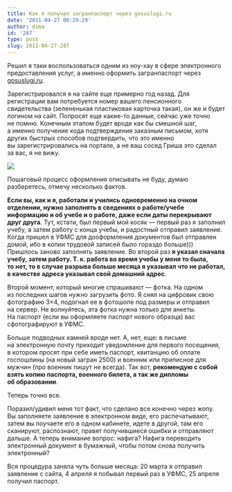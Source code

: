 ```yaml
---
title: Как я получал загранпаспорт через gosuslugi.ru
date: '2011-04-27 00:29:29'
author: dima
id: '287'
type: post
slug: 2011-04-27-287
---
```


Решил я таки воспользоваться одним из ноу-хау в сфере электронного предоставления услуг, а именно оформить загранпаспорт через [gosuslugi.ru](http://gosuslugi.ru "http://gosuslugi.ru").

Зарегистрировался я на сайте еще примерно год назад. Для регистрации вам потребуется номер вашего пенсионного свидетельства (зелененькая пластиковая карточка такая), он же и будет логином на сайт. Попросят еще какие-то данные, сейчас уже точно не помню. Конечным этапом будет вроде как бы смешной шаг, а именно получение кода подтверждения заказным письмом, хотя других быстрых способов подтвердить, что это именно вы зарегистрировались на портале, а не ваш сосед Гриша это сделал за вас, я не вижу.

![](/uploads/_bl/2/28386447.jpg)

Пошаговый процесс оформления описывать не буду, думаю разберетесь, отмечу несколько фактов.

**Если вы, как и я, работали и учились одновременно на очном отделении, нужно заполнять в сведениях о работе/учебе информацию и об учебе и о работе, даже если даты перекрывают друг друга**. Тут, кстати, был первый мой косяк — первый раз я заполнил учебу, а затем работу с конца учебы, и радостный отправил заявление. Когда пришел в УФМС для дооформления документов был отправлен домой, ибо в копии трудовой записей было гораздо больше)))  
Пришлось заново заполнять заявление. Во второй раз **я указал сначала учебу, затем работу. Т. к. работа во время учебы у меня то была, то нет, то в случае разрыва больше месяца я указывал что не работал, в качестве адреса указывал свой домашний адрес**.

Второй момент, который многие спрашивают — фотка. На одном из последних шагов нужно загрузить фото. Я снял на цифровик свою фотографию 3×4, подогнал ее в фотошопе под размеры и отправил на сервер. Не волнуйтесь, эта фотка нужна только для анкеты. На паспорт (если вы оформляете паспорт нового образца) вас сфотографируют в УФМС.

Больше подводных камней вроде нет. А, нет, еще: в письме на электронную почту приходит уведомление для первого посещения, в котором просят при себе иметь паспорт, квитанцию об оплате госпошлины (на новый загран 2500) и военник или приписное для мужчин (про военник пишут не всегда). Так вот, **рекомендую с собой взять копию паспорта, военного билета, а так же дипломы об образовании**.

Теперь точно все.

Поразил/удивил меня тот факт, что сделано все конечно через жопу. Вы заполняете заявление в электронном виде, его распечатывают, затем вы поучаете его в одном кабинете, идете в другой, там его сканируют, распознают, правят получившиеся ошибки и отправляют дальше. А теперь внимание вопрос: нафига? Нафига переводить электронный документ в бумажный, чтобы потом снова получить электронный?

Вся процедура заняла чуть больше месяца: 20 марта я отправил заявление с сайта, 4 апреля я побывал первый раз в УФМС, 25 апреля получил паспорт.